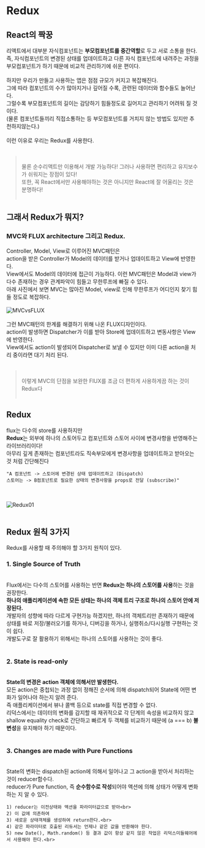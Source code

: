 
# Redux

## React의 짝꿍
리액트에서 대부분 자식컴포넌트는 **부모컴포넌트를 중간역할**로 두고 서로 소통을 한다.<br>
즉, 자식컴포넌트의 변경된 상태를 업데이트하고 다른 자식 컴포넌트에 내려주는 과정을<br>
부모컴포넌트가 하기 때문에 비교적 관리하기에 쉬운 편이다.<br><br>
하지만 우리가 만들고 사용하는 앱은 점점 규모가 커지고 복잡해진다.<br>
그에 따라 컴포넌트의 수가 많아지거나 깊어질 수록, 관련된 데이터와 함수들도 늘어난다.<br>
그럴수록 부모컴포넌트의 길이는 감당하기 힘들정도로 길어지고 관리하기 어려워 질 것이다.<br>
(물론 컴포넌트들끼리 직접소통하는 등 부모컴포넌트를 거치지 않는 방법도 있지만 추천하지않는다.)<br><br>
이런 이유로 우리는 Redux를 사용한다.<br><br>
><br>물론 순수리액트만 이용해서 개발 가능하다! 그러나 사용하면 편리하고 유지보수가 쉬워지는 장점이 있다!<br>
>또한, 꼭 React에서만 사용해야하는 것은 아니지만 React에 잘 어울리는 것은 분명하다!<br><br>

## 그래서 Redux가 뭐지?

### MVC와  FLUX architecture 그리고 Redux.
Controller, Model, View로 이루어진 MVC패턴은<br>
action을 받은 Controller가 Model의 데이터를 받거나 업데이트하고 View에 반영한다.<br>
View에서도 Model의 데이터에 접근이 가능하다.
이런 MVC패턴은 Model과 view가 다수 존재하는 경우 관계파악이 힘들고 무한루프에 빠질 수 있다.<br>
아래 사진에서 보면 MVC는 많아진 Model, view로 인해 무한루프가 어디인지 찾기 힘들 정도로 복잡하다.<br><br>
![MVCvsFLUX](https://github.com/WonjeongPark/whatIThink/blob/master/IMG/MVCvsFLUX.png?raw=true)
<br><br>그런 MVC패턴의 한계를 해결하기 위해 나온 FLUX디자인이다.<br>
action이 발생하면 Dispatcher가 이를 받아 Store에 업데이트하고 변동사항은 View에 반영한다.<br>
View에서도 action이 발생되어 Dispatcher로 보낼 수 있지만 이미 다른 action을 처리 중이라면 대기 처리 된다.<br><br>
><br>이렇게 MVC의 단점을 보완한 FlUX를 조금 더 편하게 사용하게끔 하는 것이 Redux다<br><br>

## Redux
flux는 다수의 store를 사용하지만<br>
**Redux**는 외부에 하나의 스토어두고 컴포넌트와 스토어 사이에 변경사항을 반영해주는 라이브러리이다!<br>
아무리 깊게 존재하는 컴포넌트라도 직속부모에게 변경사항을 업데이트하고 받아오는 것 처럼 간단해진다<br>
```
"A 컴포넌트 -> 스토어에 변경된 상태 업데이트하고 (Dispatch)
스토어는 -> B컴포넌트로 필요한 상태의 변경사항을 props로 전달 (subscribe)"
```
<br><br>
![Redux01](https://github.com/WonjeongPark/whatIThink/blob/master/IMG/Redux01.png?raw=true)
<br><br>

## Redux 원칙 3가지

Redux를 사용할 때 주의해야 할 3가지 원칙이 있다.<br>

### 1. Single Source of Truth
<br>Flux에서는 다수의 스토어를 사용하는 반면 **Redux는 하나의 스토어를 사용**하는 것을 권장한다.<br>
**하나의 애플리케이션에 속한 모든 상태는 하나의 객체 트리 구조로 하나의 스토어 안에 저장된다.**<br>
개발자의 성향에 따라 다르게 구현가능 하겠지만, 하나의 객체트리만 존재하기 때문에<br>
상태를 바로 저장/불러오기를 하거나, 디버깅을 하거나, 실행취소/다시실행 구현하는 것이 쉽다.<br>
개발도구로 잘 활용하기 위해서는 하나의 스토어를 사용하는 것이 좋다.<br><br>

### 2. State is read-only
<br>**State의 변경은 action 객체에 의해서만 발생한다.**<br>
모든 action은 중첩되는 과정 없이 정해진 순서에 의해 dispatch되어 State에 어떤 변화가 일어나야 하는지 알려 준다.<br>
즉 애플리케이션에서 뷰나 콜백 등으로 state를 직접 변경할 수 없다.<br>
리덕스에서는 데이터의 변화를 감지할 때 재귀적으로 각 단계의 속성을 비교하지 않고 <br>
shallow equality check로 간단하고 빠르게 두 객체를 비교하기 때문에 (a === b) **불변성**을 유지해야 하기 때문이다.<br><br>

### 3. Changes are made with Pure Functions
<br>State의 변화는 dispatch된 action에 의해서 일어나고 그 action을 받아서 처리하는 것이 reducer함수다.<br>
reducer가 Pure function, 즉 **순수함수로 작성**되어야 액션에 의해 상태가 어떻게 변화하는 지 알 수 있다.<br>

```
1) reducer는 이전상태와 액션을 파라미터값으로 받아<br>
2) 이 값에 의존하여
3) 새로운 상태객체를 생성하여 return한다.<br>
4) 같은 파라미터로 호출된 리듀서는 언제나 같은 값을 반환해야 한다.
5) new Date(), Math.random() 등 결과 값이 항상 같지 않은 작업은 리덕스미들웨어에서 사용해야 한다.<br>
```


